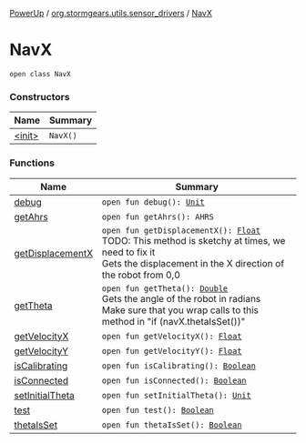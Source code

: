 [PowerUp](../../index.md) / [org.stormgears.utils.sensor_drivers](../index.md) / [NavX](./index.md)

# NavX

`open class NavX`

### Constructors

| Name | Summary |
|---|---|
| [&lt;init&gt;](-init-.md) | `NavX()` |

### Functions

| Name | Summary |
|---|---|
| [debug](debug.md) | `open fun debug(): `[`Unit`](https://kotlinlang.org/api/latest/jvm/stdlib/kotlin/-unit/index.html) |
| [getAhrs](get-ahrs.md) | `open fun getAhrs(): AHRS` |
| [getDisplacementX](get-displacement-x.md) | `open fun getDisplacementX(): `[`Float`](https://kotlinlang.org/api/latest/jvm/stdlib/kotlin/-float/index.html)<br>TODO: This method is sketchy at times, we need to fix it <br> Gets the displacement in the X direction of the robot from 0,0 |
| [getTheta](get-theta.md) | `open fun getTheta(): `[`Double`](https://kotlinlang.org/api/latest/jvm/stdlib/kotlin/-double/index.html)<br>Gets the angle of the robot in radians <br> Make sure that you wrap calls to this method in "if (navX.thetaIsSet())" |
| [getVelocityX](get-velocity-x.md) | `open fun getVelocityX(): `[`Float`](https://kotlinlang.org/api/latest/jvm/stdlib/kotlin/-float/index.html) |
| [getVelocityY](get-velocity-y.md) | `open fun getVelocityY(): `[`Float`](https://kotlinlang.org/api/latest/jvm/stdlib/kotlin/-float/index.html) |
| [isCalibrating](is-calibrating.md) | `open fun isCalibrating(): `[`Boolean`](https://kotlinlang.org/api/latest/jvm/stdlib/kotlin/-boolean/index.html) |
| [isConnected](is-connected.md) | `open fun isConnected(): `[`Boolean`](https://kotlinlang.org/api/latest/jvm/stdlib/kotlin/-boolean/index.html) |
| [setInitialTheta](set-initial-theta.md) | `open fun setInitialTheta(): `[`Unit`](https://kotlinlang.org/api/latest/jvm/stdlib/kotlin/-unit/index.html) |
| [test](test.md) | `open fun test(): `[`Boolean`](https://kotlinlang.org/api/latest/jvm/stdlib/kotlin/-boolean/index.html) |
| [thetaIsSet](theta-is-set.md) | `open fun thetaIsSet(): `[`Boolean`](https://kotlinlang.org/api/latest/jvm/stdlib/kotlin/-boolean/index.html) |
